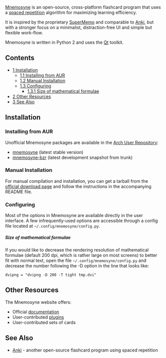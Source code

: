 [Mnemosyne](http://mnemosyne-proj.org) is an open-source, cross-platform flashcard program that uses a [spaced repetition](https://en.wikipedia.org/wiki/Spaced_repetition "wikipedia:Spaced repetition") algorithm for maximizing learning efficiency.

It is inspired by the proprietary [SuperMemo](http://www.supermemo.com) and comparable to [Anki](/index.php/Anki "Anki"), but with a stronger focus on a minimalist, distraction-free UI and simple but flexible work-flow.

Mnemosyne is written in Python 2 and uses the [Qt](/index.php/Qt "Qt") toolkit.

## Contents

*   [1 Installation](#Installation)
    *   [1.1 Installing from AUR](#Installing_from_AUR)
    *   [1.2 Manual Installation](#Manual_Installation)
    *   [1.3 Configuring](#Configuring)
        *   [1.3.1 Size of mathematical formulae](#Size_of_mathematical_formulae)
*   [2 Other Resources](#Other_Resources)
*   [3 See Also](#See_Also)

## Installation

### Installing from AUR

Unofficial Mnemosyne packages are available in the [Arch User Repository](/index.php/Arch_User_Repository "Arch User Repository"):

*   [mnemosyne](https://aur.archlinux.org/packages/mnemosyne/) (latest stable version)
*   [mnemosyne-bzr](https://aur.archlinux.org/packages/mnemosyne-bzr/) (latest development snapshot from trunk)

### Manual Installation

For manual compilation and installation, you can get a tarball from the [official download page](http://www.mnemosyne-proj.org/download-mnemosyne.php) and follow the instructions in the accompanying README file.

### Configuring

Most of the options in Mnemosyne are available directly in the user interface. A few infrequently-used options are accessible through a config file located at `~/.config/mnemosyne/config.py`.

##### Size of mathematical formulae

If you would like to decrease the rendering resolution of mathematical formulae (default 200 dpi, which is rather large on most screens) to better fit with normal text, open the file `~/.config/mnemosyne/config.py` and decrease the number following the -D option in the line that looks like:

```
dvipng = "dvipng -D 200 -T tight tmp.dvi"

```

## Other Resources

The Mnemosyne website offers:

*   Official [documentation](http://mnemosyne-proj.org/help/index.php)
*   User-contributed [plugins](http://mnemosyne-proj.org/old/taxonomy/term/10)
*   User-contributed sets of cards

## See Also

*   [Anki](/index.php/Anki "Anki") - another open-source flashcard program using spaced repetition